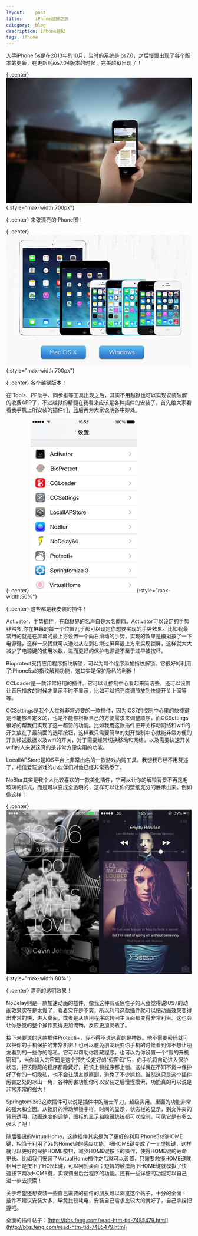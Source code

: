 ```yaml
---
layout:    post
title:     iPhone越狱之旅
category:  blog
description: iPhone越狱
tags: iPhone
---
```

入手iPhone 5s是在2013年的10月，当时的系统是ios7.0，之后慢慢出现了各个版本的更新，在更新到ios7.04版本的时候，完美越狱出现了！

{:.center}
![chengdu](/images/2014/bg-archea.jpg){:style="max-width:700px"}

{:.center}
来张漂亮的iPhone图！

{:.center}
![chengdu](/images/2014/yueyu.png){:style="max-width:700px"}

{:.center}
各个越狱版本！

在iTools、PP助手、同步推等工具出现之后，其实不用越狱也可以实现安装破解的收费APP了，不过越狱的精髓在我看来应该是各种插件的安装了。首先给大家看看我手机上所安装的插件们，蓝后再为大家说明各中妙处。

{:.center}
![chengdu](/images/2014/IMG_0789.PNG){:style="max-width:50%"}

{:.center}
这些都是我安装的插件！

Activator，手势插件，在越狱界的名声自是大名鼎鼎。Activator可以设定的手势非常多,你在屏幕的每一个位置几乎都可以设定你想要实现的手势效果。比如我最常用的就是在屏幕的最上方设置一个向右滑动的手势，实现的效果是模拟按了一下电源键，这样一来我就可以通过从左到右滑过屏幕最上方来实现锁屏，这样就大大减少了电源键的使用次数，进而更好的保护电源键不至于过早被按坏。

Bioprotect支持应用程序指纹解锁，可以为每个程序添加指纹解锁。它很好的利用了iPhone5s的指纹解锁功能，这其实是保护隐私的利器！

CCLoader是一款非常好用的插件。它可以让控制中心看起来简洁些，还可以设置让音乐播放的时候才显示平时不显示，比如可以把亮度调节放到快捷开关上面等等。

CCSettings是我个人觉得非常必要的一款插件，因为IOS7的控制中心里的快捷键是不能够自定义的，也是不能够根据自己的方便需求来调整顺序，而CCSettings很好的帮我们实现了这一超赞的功能。比如我用这款插件把开关移动网络和wifi的开关放在了最前面的选项按钮，这样我只需要简单的划开控制中心就能非常方便的开关移送数据以及wifi的开关，对于需要经常切换移动和网络，以及需要快速开关wifi的人来说这真的是非常方便实用的功能。

LocallAPStore是IOS平台上非常出名的一款游戏内购工具。我想我已经不用赘述了，相信爱玩游戏的小伙伴们对他已经非常熟悉了。

NoBlur其实是我个人比较喜欢的一款美化插件，它可以让你的解锁背景不再是毛玻璃的样式，而是可以变成全透明的，这样可以让你的壁纸充分的展示出来。例如像这样：

{:.center}
![chengdu](/images/2014/NoBlur.png){:style="max-width:80%"}

{:.center}
漂亮的透明效果！

NoDelay则是一款加速动画的插件，像我这种有点急性子的人会觉得说IOS7的动画效果实在是太慢了，看着实在是不爽，所以利用这款插件就可以把动画效果变得出非常的快，进入桌面，或者是从应用程序跳转回主页面都变得非常利索。这也会让你感觉的整个操作变得更加流畅，反应更加灵敏了。

接下来要说的这款插件Protecti+，我不得不说这真的是神器。他不需要密码就可以把你的手机保护的非常机密！也可以避免朋友玩耍你手机的时候看到你不想让朋友看到的一些你的隐私。它可以帮助你隐藏程序，也可以为你设置一个“假的开机密码”，当你输入的密码是这个预先设定好的“假密码”后，你手机将自动进入保护状态，把该隐藏的程序都隐藏好，把该上锁程序都上锁。这样就在不知不觉中保护好了你的一切隐私，也不会让朋友觉察到，避免了不少尴尬。当然这只是这个插件厉害之处的冰山一角，各种厉害功能你可以安装之后慢慢摸索，功能真的可以说是非常非常的强大！

Springtomize3这款插件可以说是插件中的瑞士军刀，超级实用。里面的功能非常的强大和全面。从锁屏的滑动解锁字样，时间的显示，状态栏的显示，到文件夹的背景透明，动画速度的调整，图标的显示和隐藏统统都可以控制。可见它是有多么强大了吧！

随后要说的VirtualHome，这款插件其实是为了更好的利用iPhone5s的HOME键，相当于利用了5s的Home键的感应功能，把HOME键变成了一个虚拟键，这样就可以更好的保护HOME按钮，减少HOME键按下的操作，使得HOME键的寿命更长。比如我们安装了VirtualHome插件之后就可以设置，只需要触摸HOME键就相当于是按下了HOME键，可以回到桌面；短暂的触摸两下HOME键就模拟了快速按下两次HOME键，实现调出后台程序的功能。还有一些详细的功能可以自己进一步去摸索！

关于希望还想安装一些自己需要的插件的朋友可以浏览这个帖子，十分的全面！ 插件不建议安装太多，毕竟比较耗电，安装自己需求比较大的就好了，自己拿捏把握吧。

全面的插件帖子：[http://bbs.feng.com/read-htm-tid-7485479.html](http://bbs.feng.com/read-htm-tid-7485479.html)